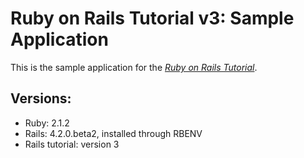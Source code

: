 # Ruby on Rails Tutorial v3: Sample Application

This is the sample application for the [*Ruby on Rails Tutorial*](http://railstutorial.org/).

## Versions:
 + Ruby: 2.1.2
 + Rails: 4.2.0.beta2, installed through RBENV
 + Rails tutorial: version 3

